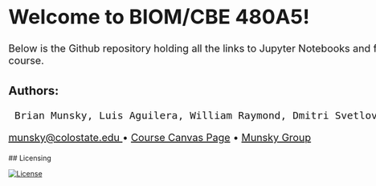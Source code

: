 <html>
         <div style="font-size: 20px; width: 1000px;">
              <h1> <left> Welcome to BIOM/CBE 480A5! </left> </h1>
              <p><left==========================================left> </p>
              <p> Below is the Github repository holding all the links to Jupyter Notebooks and files needed during the course. </p>
           <h3> Authors: </h3> <pre> Brian Munsky, Luis Aguilera, William Raymond, Dmitri Svetlov, Jack Forman, Joshua Cook, Michael May, Zachary Fox, Alex Popinga, and Eric Ron. </pre>
<p><a href = "mailto: munsky@colostate.edu"> munsky@colostate.edu </a> • <a href="https://colostate.instructure.com/courses/201690">Course Canvas Page</a> •  <a href="https://www.engr.colostate.edu/~munsky/">Munsky Group</a> </p>
</div>
</p>
</html>
## Licensing

[![License](https://img.shields.io/badge/License-BSD_3--Clause-blue.svg)](https://opensource.org/licenses/BSD-3-Clause)

